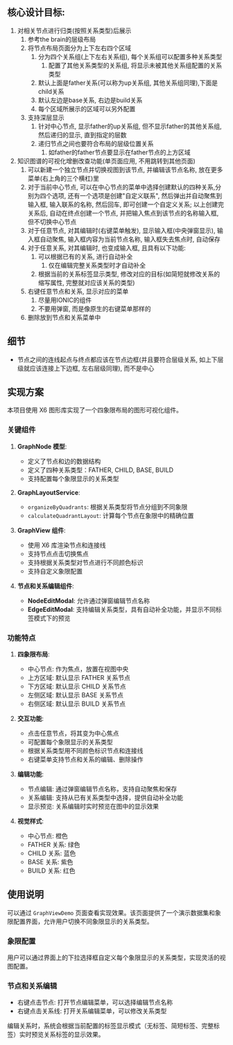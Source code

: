 ## 核心设计目标:
1. 对相关节点进行归类(按照关系类型)后展示
   1. 参考the brain的层级布局
   2. 将节点布局页面分为上下左右四个区域
      1. 分为四个关系组(上下左右关系组), 每个关系组可以配置多种关系类型
         1. 配置了其他关系类型的关系组, 将显示未被其他关系组配置的关系类型
      2. 默认上面是father关系(可以称为up关系组, 其他关系组同理),下面是child关系
      3. 默认左边是base关系, 右边是build关系
      4. 每个区域所展示的区域可以另外配置
   3. 支持深层显示
      1. 针对中心节点, 显示father的up关系组, 但不显示father的其他关系组, 然后递归的显示, 直到指定的层数
      2. 递归节点之间也要符合布局的层级位置关系
         1. 如father的father节点要显示在father节点的上方区域
2. 知识图谱的可视化增删改查功能(单页面应用, 不用跳转到其他页面)
   1. 可以新建一个独立节点并切换视图到该节点, 并编辑该节点名称, 放在更多菜单(右上角的三个横杠)里
   2. 对于当前中心节点, 可以在中心节点的菜单中选择创建默认的四种关系,分别为四个选项, 还有一个选项是创建"自定义联系", 然后弹出并自动聚焦到输入框, 输入联系的名称, 然后回车, 即可创建一个自定义关系; 以上创建完关系后, 自动在终点创建一个节点, 并把输入焦点到该节点的名称输入框, 但不切换中心节点
   3. 对于任意节点, 对其编辑时(右键菜单触发), 显示输入框(中央弹窗显示), 输入框自动聚焦, 输入框内容为当前节点名称, 输入框失去焦点时, 自动保存
   4. 对于任意关系, 对其编辑时, 也变成输入框, 且具有以下功能:
      1. 可以根据已有的关系, 进行自动补全
         1. 仅在编辑完整关系类型时才自动补全
      2. 根据当前的关系标签显示类型, 修改对应的目标(如简短就修改关系的缩写属性, 完整就对应该关系的类型)
   5. 右键任意节点和关系, 显示对应的菜单
      1. 尽量用IONIC的组件
      2. 不要用弹窗, 而是像原生的右键菜单那样的
   6. 删除放到节点和关系菜单中

## 细节
- 节点之间的连线起点与终点都应该在节点边框(并且要符合层级关系, 如上下层级就应该连接上下边框, 左右层级同理), 而不是中心


## 实现方案

本项目使用 X6 图形库实现了一个四象限布局的图形可视化组件。

### 关键组件

1. **GraphNode 模型**: 
   - 定义了节点和边的数据结构
   - 定义了四种关系类型：FATHER, CHILD, BASE, BUILD
   - 支持配置每个象限显示的关系类型

2. **GraphLayoutService**:
   - `organizeByQuadrants`: 根据关系类型将节点分组到不同象限
   - `calculateQuadrantLayout`: 计算每个节点在象限中的精确位置

3. **GraphView 组件**:
   - 使用 X6 库渲染节点和连接线
   - 支持节点点击切换焦点
   - 支持根据关系类型对节点进行不同颜色标识
   - 支持自定义象限配置

4. **节点和关系编辑组件**:
   - **NodeEditModal**: 允许通过弹窗编辑节点名称
   - **EdgeEditModal**: 支持编辑关系类型，具有自动补全功能，并显示不同标签模式下的预览

### 功能特点

1. **四象限布局**:
   - 中心节点: 作为焦点，放置在视图中央
   - 上方区域: 默认显示 FATHER 关系节点
   - 下方区域: 默认显示 CHILD 关系节点
   - 左侧区域: 默认显示 BASE 关系节点
   - 右侧区域: 默认显示 BUILD 关系节点

2. **交互功能**:
   - 点击任意节点，将其变为中心焦点
   - 可配置每个象限显示的关系类型
   - 根据关系类型用不同颜色标识节点和连接线
   - 右键菜单支持节点和关系的编辑、删除操作

3. **编辑功能**:
   - 节点编辑: 通过弹窗编辑节点名称，支持自动聚焦和保存
   - 关系编辑: 支持从已有关系类型中选择，提供自动补全功能
   - 显示预览: 关系编辑时实时预览在图中的显示效果

4. **视觉样式**:
   - 中心节点: 橙色
   - FATHER 关系: 绿色
   - CHILD 关系: 蓝色
   - BASE 关系: 紫色
   - BUILD 关系: 红色

## 使用说明

可以通过 `GraphViewDemo` 页面查看实现效果。该页面提供了一个演示数据集和象限配置界面，允许用户切换不同象限显示的关系类型。

### 象限配置

用户可以通过界面上的下拉选择框自定义每个象限显示的关系类型，实现灵活的视图配置。

### 节点和关系编辑

- 右键点击节点: 打开节点编辑菜单，可以选择编辑节点名称
- 右键点击关系线: 打开关系编辑菜单，可以修改关系类型

编辑关系时，系统会根据当前配置的标签显示模式（无标签、简短标签、完整标签）实时预览关系标签的显示效果。
